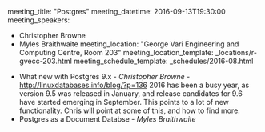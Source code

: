 meeting_title: "Postgres"
meeting_datetime: 2016-09-13T19:30:00
meeting_speakers:
- Christopher Browne
- Myles Braithwaite
meeting_location: "George Vari Engineering and Computing Centre, Room 203"
meeting_location_template: _locations/r-gvecc-203.html
meeting_schedule_template: _schedules/2016-08.html

* What new with Postgres 9.x - *Christopher Browne* - http://linuxdatabases.info/blog/?p=136
  2016 has been a busy year, as version 9.5 was released in January, and release candidates for 9.6 have started emerging in September.  This points to a lot of new functionality.  Chris will point at some of this, and how to find more.
* Postgres as a Document Databse - *Myles Braithwaite*
